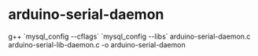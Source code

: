 arduino-serial-daemon
=====================
g++ \`mysql_config --cflags\` \`mysql_config --libs\` arduino-serial-daemon.c arduino-serial-lib-daemon.c -o arduino-serial-daemon
